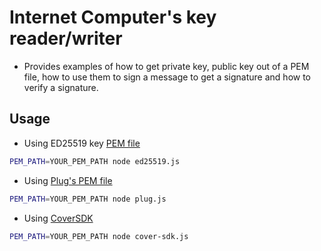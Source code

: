 # Internet Computer's key reader/writer

- Provides examples of how to get private key, public key out of a PEM file, how to use them to sign a message to get a signature and how to verify a signature.

## Usage

- Using ED25519 key [PEM file](ed25519.js)

```bash
PEM_PATH=YOUR_PEM_PATH node ed25519.js
```

- Using [Plug's PEM file](plug.js)

```bash
PEM_PATH=YOUR_PEM_PATH node plug.js
```

- Using [CoverSDK](cover-sdk.js)

```bash
PEM_PATH=YOUR_PEM_PATH node cover-sdk.js
```
